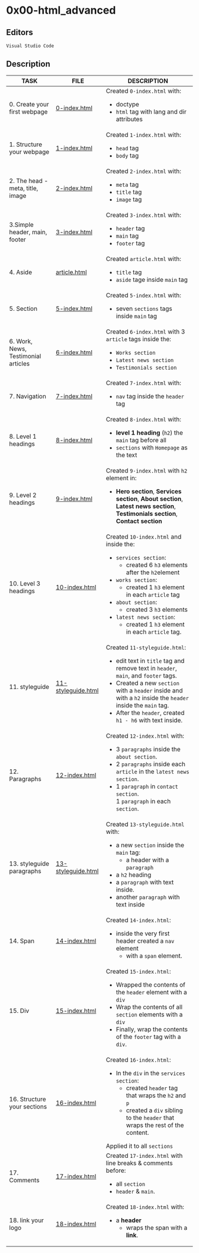 # 0x00-html_advanced

## Editors

`Visual Studio Code`

## Description

|TASK|FILE|DESCRIPTION|
|----|----|-----------|
|0. Create your first webpage|[0-index.html](0-index.html)|Created `0-index.html` with:<br> <ul><li>doctype</li><li>`html` tag with lang and dir attributes</li></ul>|
|1. Structure your webpage|[1-index.html](1-index.html)|Created `1-index.html` with:<br> <ul><li>`head` tag</li><li>`body` tag</li></ul>|
|2. The head - meta, title, image|[2-index.html](2-index.html)|Created `2-index.html` with:<br> <ul><li>`meta` tag</li><li>`title` tag</li><li>`image` tag</li></ul>|
|3.Simple header, main, footer|[3-index.html](3-index.html)|Created `3-index.html` with:<br> <ul><li>`header` tag</li><li>`main` tag</li><li>`footer` tag</li></ul>|
|4. Aside|[article.html](article.html)|Created `article.html` with:<br> <ul><li>`title` tag</li><li>`aside` tage inside `main` tag</li></ul>|
|5. Section|[5-index.html](5-index.html)|Created `5-index.html` with:<br> <ul><li>seven `sections` tags inside `main` tag</li></ul>|
|6. Work, News, Testimonial articles|[6-index.html](6-index.html)|Created `6-index.html` with 3 `article` tags inside the:<br> <ul><li>`Works section`</li><li>`Latest news section`</li><li>`Testimonials section`</li></ul>|
|7. Navigation|[7-index.html](7-index.html)|Created `7-index.html` with:<br> <ul><li>`nav` tag inside the `header` tag</li></ul>|
|8. Level 1 headings|[8-index.html](8-index.html)|Created `8-index.html` with:<br> <ul><li>**level 1 heading** (`h2`) the `main` tag before all</li><li>`sections` with `Homepage` as the text</li></ul>|
|9. Level 2 headings|[9-index.html](9-index.html)|Created `9-index.html` with `h2` element in:<br> <ul><li>**Hero section**, **Services section**, **About section**, **Latest news section**, **Testimonials section**, **Contact section**</li></ul>|
|10. Level 3 headings|[10-index.html](10-index.html)|Created `10-index.html` and inside the:<br> <ul><li>`services section`:<ul><li>created 6 `h3` elements after the `h2`element</li></ul></li><li>`works section`:<ul><li>created 1 `h3` element in each `article` tag</li></ul></li><li>`about section`:<ul><li>created 3 `h3` elements</li></ul></li><li>`latest news section`:<ul><li>created 1 `h3` element in each `article` tag.</li></ul></li>|
|11. styleguide|[11-styleguide.html](11-styleguide.html)|Created `11-styleguide.html`:<br> <ul><li>edit text in `title` tag and remove text in `header`, `main`, and `footer` tags.</li><li>Created a new `section` with a `header` inside and with a `h2` inside the `header` inside the `main` tag.</li><li>After the `header`, created `h1 - h6` with text inside.</li></ul>|
|12. Paragraphs|[12-index.html](12-index.html)|Created `12-index.html` with:<br> <ul><li>3 `paragraphs` inside the `about section`.</li><li>2 `paragraphs` inside each `article` in the `latest news section`.</li><li>1 `paragraph` in `contact section`.</li>1 `paragraph` in each `section`.</li></ul>|
|13. styleguide paragraphs|[13-styleguide.html](13-styleguide.html)|Created `13-styleguide.html` with:<br> <ul><li>a new `section` inside the `main` tag:<ul><li>a header with a `paragraph`</li></ul></li><li>a `h2` heading</li><li>a `paragraph` with text inside.</li><li>another `paragraph` with text inside</li></ul>|
|14. Span|[14-index.html](14-index.html)|Created `14-index.html`:<br> <ul><li>inside the very first header created a `nav` element<ul><li>with a `span` element.</li></ul></li></li>|
|15. Div|[15-index.html](15-index.html)|Created `15-index.html`:<br> <ul><li>Wrapped the contents of the `header` element with a `div`</li><li>Wrap the contents of all `section` elements with a `div`</li><li>Finally, wrap the contents of the `footer` tag with a `div`.</li></ul>|
|16. Structure your sections|[16-index.html](16-index.html)|Created `16-index.html`:<br> <ul><li>In the `div` in the `services section`:<ul><li>created `header` tag that wraps the `h2` and `p`</li><li>created a `div` sibling to the `header` that wraps the rest of the content.</li></ul></li></ul> Applied it to all `sections`|
|17. Comments|[17-index.html](17-index.html)|Created `17-index.html` with line breaks & comments before: <ul><li>all `section`</li><li>`header` & `main`.</li></ul>|
|18. link your logo|[18-index.html](18-index.html)|Created `18-index.html` with:<br> <ul><li>a **header**<ul><li>wraps the span with a **link**.</li></ul></li></ul>|

